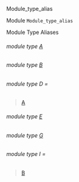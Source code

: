 Module_type_alias

Module `Module_type_alias`

Module Type Aliases

<a id="module-type-A"></a>

###### module type [A](Module_type_alias.module-type-A.md)

<a id="module-type-B"></a>

###### module type [B](Module_type_alias.module-type-B.md)

<a id="module-type-D"></a>

###### module type D =

> [A](Module_type_alias.module-type-A.md)


<a id="module-type-E"></a>

###### module type [E](Module_type_alias.module-type-E.md)

<a id="module-type-G"></a>

###### module type [G](Module_type_alias.module-type-G.md)

<a id="module-type-I"></a>

###### module type I =

> [B](Module_type_alias.module-type-B.md)
